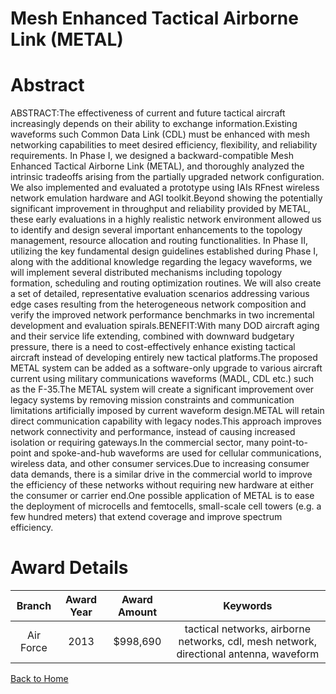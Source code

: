 
Mesh Enhanced Tactical Airborne Link (METAL)
============================================

# Abstract


ABSTRACT:The effectiveness of current and future tactical aircraft increasingly depends on their ability to exchange information.Existing waveforms such Common Data Link (CDL) must be enhanced with mesh networking capabilities to meet desired efficiency, flexibility, and reliability requirements. In Phase I, we designed a backward-compatible Mesh Enhanced Tactical Airborne Link (METAL), and thoroughly analyzed the intrinsic tradeoffs arising from the partially upgraded network configuration. We also implemented and evaluated a prototype using IAIs RFnest wireless network emulation hardware and AGI toolkit.Beyond showing the potentially significant improvement in throughput and reliability provided by METAL, these early evaluations in a highly realistic network environment allowed us to identify and design several important enhancements to the topology management, resource allocation and routing functionalities. In Phase II, utilizing the key fundamental design guidelines established during Phase I, along with the additional knowledge regarding the legacy waveforms, we will implement several distributed mechanisms including topology formation, scheduling and routing optimization routines. We will also create a set of detailed, representative evaluation scenarios addressing various edge cases resulting from the heterogeneous network composition and verify the improved network performance benchmarks in two incremental development and evaluation spirals.BENEFIT:With many DOD aircraft aging and their service life extending, combined with downward budgetary pressure, there is a need to cost-effectively enhance existing tactical aircraft instead of developing entirely new tactical platforms.The proposed METAL system can be added as a software-only upgrade to various aircraft current using military communications waveforms (MADL, CDL etc.) such as the F-35.The METAL system will create a significant improvement over legacy systems by removing mission constraints and communication limitations artificially imposed by current waveform design.METAL will retain direct communication capability with legacy nodes.This approach improves network connectivity and performance, instead of causing increased isolation or requiring gateways.In the commercial sector, many point-to-point and spoke-and-hub waveforms are used for cellular communications, wireless data, and other consumer services.Due to increasing consumer data demands, there is a similar drive in the commercial world to improve the efficiency of these networks without requiring new hardware at either the consumer or carrier end.One possible application of METAL is to ease the deployment of microcells and femtocells, small-scale cell towers (e.g. a few hundred meters) that extend coverage and improve spectrum efficiency.  

# Award Details

|Branch|Award Year|Award Amount|Keywords|
| :---: | :---: | :---: | :---: |
|Air Force|2013|$998,690|tactical networks, airborne networks, cdl, mesh network, directional antenna, waveform|
  
  


[Back to Home](https://github.com/chrischow/dod_sbir_awards#71)